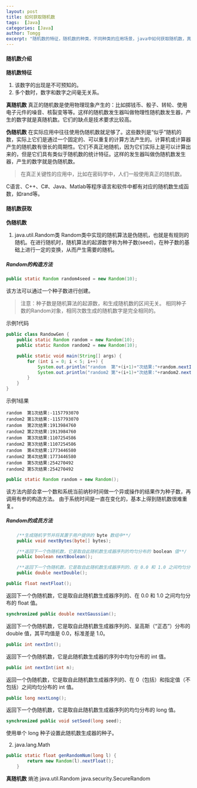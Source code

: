 ```yaml
---
layout: post
title: 如何获取随机数
tags:  [Java]
categories: [Java]
author: Tomgg
excerpt: "随机数的特征，随机数的种类，不同种类的应用场景，java中如何获取随机数，真正随机数如何获取？"
---
```



#### 随机数介绍
**随机数特征**
1. 该数字的出现是不可预知的。
2. 多个数时，数字和数字之间毫无关系。

**真随机数**
真正的随机数是使用物理现象产生的：比如掷钱币、骰子、转轮、使用电子元件的噪音、核裂变等等。这样的随机数发生器叫做物理性随机数发生器，产生的数字就是真随机数。它们的缺点是技术要求比较高。

**伪随机数**
在实际应用中往往使用伪随机数就足够了。这些数列是“似乎”随机的数，实际上它们是通过一个固定的、可以重复的计算方法产生的。计算机或计算器产生的随机数有很长的周期性。它们不真正地随机，因为它们实际上是可以计算出来的，但是它们具有类似于随机数的统计特征。这样的发生器叫做伪随机数发生器，产生的数字就是伪随机数。

>在真正关键性的应用中，比如在密码学中，人们一般使用真正的随机数。

C语言、C++、C#、Java、Matlab等程序语言和软件中都有对应的随机数生成函数，如rand等。

#### 随机数获取
**伪随机数**
1. java.util.Random类
Random类中实现的随机算法是伪随机，也就是有规则的随机。在进行随机时，随机算法的起源数字称为种子数(seed)，在种子数的基础上进行一定的变换，从而产生需要的随机。


##### Random的构造方法 

``` java
public static Random random4seed = new Random(10);
```
该方法可以通过一个种子数进行创建。

>注意：种子数是随机算法的起源数，和生成随机数的区间无关。
>相同种子数的Random对象，相同次数生成的随机数字是完全相同的。

示例1代码

``` java
public class RandowGen {
	public static Random random = new Random(10);
	public static Random random2 = new Random(10);

	public static void main(String[] args) {
		for (int i = 0; i < 5; i++) {
			System.out.println("random  第"+(i+1)+"次结果:"+random.nextInt());
			System.out.println("random2 第"+(i+1)+"次结果:"+random2.nextInt());
		}
	}
}
```

示例1结果

``` 
random  第1次结果:-1157793070
random2 第1次结果:-1157793070
random  第2次结果:1913984760
random2 第2次结果:1913984760
random  第3次结果:1107254586
random2 第3次结果:1107254586
random  第4次结果:1773446580
random2 第4次结果:1773446580
random  第5次结果:254270492
random2 第5次结果:254270492
```

``` java
public static Random random = new Random();
```

该方法内部会拿一个数和系统当前纳秒时间做一个异或操作的结果作为种子数，再调用有参的构造方法。
由于系统时间是一直在变化的，基本上得到随机数很难重复。

##### Random的成员方法


``` java
	/**生成随机字节并将其置于用户提供的 byte 数组中**/
	public void nextBytes(byte[] bytes);
```


``` java
	/**返回下一个伪随机数，它是取自此随机数生成器序列的均匀分布的 boolean 值**/
	public boolean nextBoolean();
```

``` java
	/**返回下一个伪随机数，它是取自此随机数生成器序列的、在 0.0 和 1.0 之间均匀分布的 double 值**/
	public double nextDouble();
```

``` java
public float nextFloat();
```
返回下一个伪随机数，它是取自此随机数生成器序列的、在 0.0 和 1.0 之间均匀分布的 float 值。

``` java
synchronized public double nextGaussian();
```
返回下一个伪随机数，它是取自此随机数生成器序列的、呈高斯（“正态”）分布的 double 值，其平均值是 0.0，标准差是 1.0。


``` java
public int nextInt();
```
返回下一个伪随机数，它是此随机数生成器的序列中均匀分布的 int 值。

``` java
public int nextInt(int n);
```
返回一个伪随机数，它是取自此随机数生成器序列的、在 0（包括）和指定值（不包括）之间均匀分布的 int 值。

``` java
public long nextLong();
```
返回下一个伪随机数，它是取自此随机数生成器序列的均匀分布的 long 值。

``` java
synchronized public void setSeed(long seed);
```
使用单个 long 种子设置此随机数生成器的种子。

2. java.lang.Math


``` java	
public static float genRandomNum(long l) {
		return new Random(l).nextFloat();
	}
```



**真随机数**
熵池
java.util.Random
java.security.SecureRandom